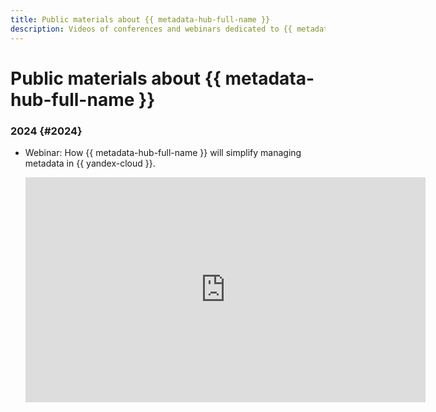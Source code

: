 ```yaml
---
title: Public materials about {{ metadata-hub-full-name }}
description: Videos of conferences and webinars dedicated to {{ metadata-hub-full-name }}.
---
```


# Public materials about {{ metadata-hub-full-name }}

### 2024 {#2024}

* Webinar: How {{ metadata-hub-full-name }} will simplify managing metadata in {{ yandex-cloud }}.

  <iframe width="640" height="360" src="https://runtime.strm.yandex.ru/player/episode/vpleo3woirjdwkdkr5x3?autoplay=0&mute=1" allow="autoplay; fullscreen; picture-in-picture; encrypted-media" frameborder="0" scrolling="no"></iframe>